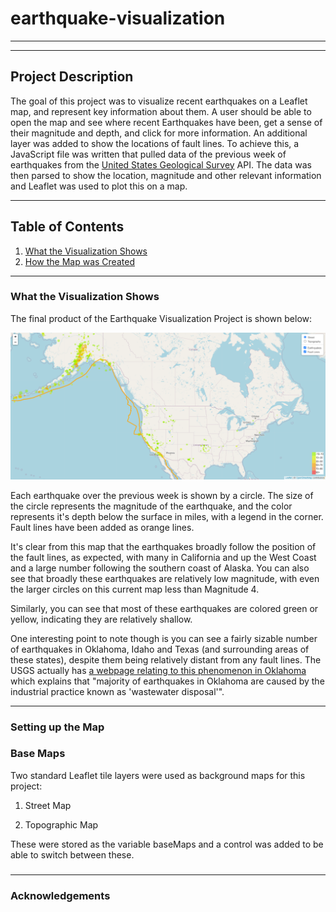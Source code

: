 # earthquake-visualization
-----

-----
## Project Description

The goal of this project was to visualize recent earthquakes on a Leaflet map, and represent key information about them. A user should be able to open the map and see where recent Earthquakes have been, get a sense of their magnitude and depth, and click for more information. An additional layer was added to show the locations of fault lines. To achieve this, a JavaScript file was written that pulled data of the previous week of earthquakes from the [United States Geological Survey](https://www.usgs.gov/) API. The data was then parsed to show the location, magnitude and other relevant information and Leaflet was used to plot this on a map.

-----

## Table of Contents

1. [What the Visualization Shows](https://github.com/jonnybrammah/earthquake-visualization/blob/main/README.md#what-the-visualization-shows)
2. [How the Map was Created](https://github.com/jonnybrammah/earthquake-visualization/blob/main/README.md#setting-up-the-map)

-----
### What the Visualization Shows

The final product of the Earthquake Visualization Project is shown below:

![Overall Map](https://raw.githubusercontent.com/jonnybrammah/earthquake-visualization/main/Images/overall_map.png)

Each earthquake over the previous week is shown by a circle. The size of the circle represents the magnitude of the earthquake, and the color represents it's depth below the surface in miles, with a legend in the corner. Fault lines have been added as orange lines.

It's clear from this map that the earthquakes broadly follow the position of the fault lines, as expected, with many in California and up the West Coast and a large number following the southern coast of Alaska. You can also see that broadly these earthquakes are relatively low magnitude, with even the larger circles on this current map less than Magnitude 4.

Similarly, you can see that most of these earthquakes are colored green or yellow, indicating they are relatively shallow.

One interesting point to note though is you can see a fairly sizable number of earthquakes in Oklahoma, Idaho and Texas (and surrounding areas of these states), despite them being relatively distant from any fault lines. The USGS actually has [a webpage relating to this phenomenon in Oklahoma](https://www.usgs.gov/faqs/oklahoma-has-had-surge-earthquakes-2009-are-they-due-fracking) which explains that "majority of earthquakes in Oklahoma are caused by the industrial practice​ known as 'wastewater disposal'". 



-----

### Setting up the Map

### Base Maps

Two standard Leaflet tile layers were used as background maps for this project:

1. Street Map


2. Topographic Map


These were stored as the variable baseMaps and a control was added to be able to switch between these.

### 


-----



### Acknowledgements 

